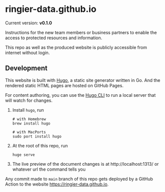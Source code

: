 # ringier-data.github.io

Current version: **v0.1.0**

Instructions for the new team members or business partners to enable the access to protected resources and information.

This repo as well as the produced website is publicly accessible from internet without login.

## Development

This website is built with [Hugo](https://gohugo.io/), a static site generator written in Go. And the rendered static HTML pages are
hosted on GitHub Pages.

For content authoring, you can use the [Hugo CLI](https://gohugo.io/commands/hugo/) to run a local server that will watch for changes.
1. Install `hugo`, run
   ```shell
   # with Homebrew
   brew install hugo
   
   # with MacPorts
   sudo port install hugo
   ```
2. At the root of this repo, run
   ```shell
   huge serve
   ```
3. The live preview of the document changes is at http://localhost:1313/ or whatever url the command tells you

Any commit made to `main` branch of this repo gets deployed by a GitHub Action to the website https://ringier-data.github.io.
